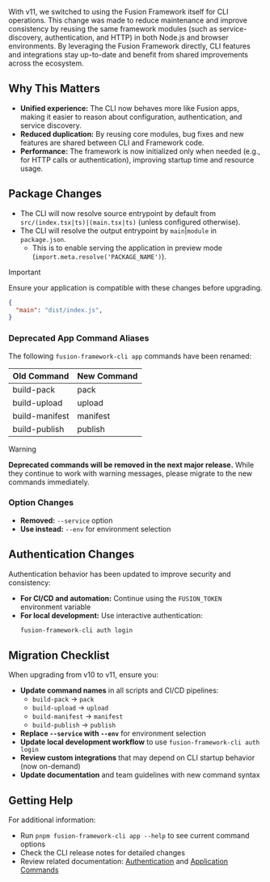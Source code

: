 With v11, we switched to using the Fusion Framework itself for CLI operations. This change was made to reduce maintenance and improve consistency by reusing the same framework modules (such as service-discovery, authentication, and HTTP) in both Node.js and browser environments. By leveraging the Fusion Framework directly, CLI features and integrations stay up-to-date and benefit from shared improvements across the ecosystem.

## Why This Matters
- **Unified experience:** The CLI now behaves more like Fusion apps, making it easier to reason about configuration, authentication, and service discovery.
- **Reduced duplication:** By reusing core modules, bug fixes and new features are shared between CLI and Framework code.
- **Performance:** The framework is now initialized only when needed (e.g., for HTTP calls or authentication), improving startup time and resource usage.

## Package Changes

- The CLI will now resolve source entrypoint by default from `src/(index.tsx|ts)|(main.tsx|ts)` (unless configured otherwise).
- The CLI will resolve the output entrypoint by `main`|`module` in `package.json`.
  - This is to enable serving the application in preview mode (`import.meta.resolve('PACKAGE_NAME')`).

> [!IMPORTANT]
> Ensure your application is compatible with these changes before upgrading.
> ```json
> {
>   "main": "dist/index.js",
> }
> ```

### Deprecated App Command Aliases

The following `fusion-framework-cli app` commands have been renamed:

| Old Command    | New Command |
| -------------- | ----------- |
| build-pack     | pack        |
| build-upload   | upload      |
| build-manifest | manifest    |
| build-publish  | publish     |

> [!WARNING]
> **Deprecated commands will be removed in the next major release.** While they continue to work with warning messages, please migrate to the new commands immediately.

### Option Changes
- **Removed:** `--service` option
- **Use instead:** `--env` for environment selection

## Authentication Changes

Authentication behavior has been updated to improve security and consistency:

- **For CI/CD and automation:** Continue using the `FUSION_TOKEN` environment variable
- **For local development:** Use interactive authentication:
  ```sh
  fusion-framework-cli auth login
  ```

## Migration Checklist

When upgrading from v10 to v11, ensure you:

- **Update command names** in all scripts and CI/CD pipelines:
   - `build-pack` → `pack`
   - `build-upload` → `upload` 
   - `build-manifest` → `manifest`
   - `build-publish` → `publish`
- **Replace `--service` with `--env`** for environment selection
- **Update local development workflow** to use `fusion-framework-cli auth login`
- **Review custom integrations** that may depend on CLI startup behavior (now on-demand)
- **Update documentation** and team guidelines with new command syntax

## Getting Help

For additional information:
- Run `pnpm fusion-framework-cli app --help` to see current command options
- Check the CLI release notes for detailed changes
- Review related documentation: [Authentication](./auth.md) and [Application Commands](./application.md)


